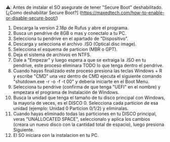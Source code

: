 ⚠️: Antes de instalar el SO asegurate de tener "Secure Boot" deshabilitado.
[¿Como deshabilitar Secure Boot?] (https://maxedtech.com/how-to-enable-or-disable-secure-boot/)
1. Descarga la version 2.18p de Rufus y abre el programa.
2. Busca un pendrive de 8GB o mas y conectalo a tu PC.
3. Selecciona tu pendrive en el apartado de "Dispositivo".
4. Descarga y selecciona el archivo .ISO (Optical disc image).
5. Selecciona el esquema de particion (MBR o GPT).
6. Deja el sistema de archivos en NTFS. 
7. Dale a "Empezar" y luego espera a que se extraiga la .ISO en tu pendrive, este proceso eliminara TODO lo que tenga dentro el pendrive.
8. Cuando hayas finalizado este proceso presiona las teclas Windows + R y escribe "CMD" una vez dentro de CMD ejecuta el siguiente comando "shutdown.exe -r -o -f -t 00" y deberia iniciarte en el Boot Menu.
9. Selecciona tu pendrive (confirma de que tenga "UEFI" en el nombre) y empezara el programa de Instalación de Windows.
10. Busca la unidad que tenga el tamaño de tu disco principal con Windows, la mayoria de veces, es el DISCO 0. Selecciona cada particion de esa unidad (ejemplo: Unidad 0 Particion 0/1/2) y eliminalas.
11. Cuando hayas eliminado todas las particiones en tu DISCO principal, veras "UNALLOCATED SPACE", seleccionalo y aplica los cambios (creara un nuevo disco con la cantidad total de espacio), luego presiona Siguiente.
12. El SO iniciara con la instalacion en tu PC.
